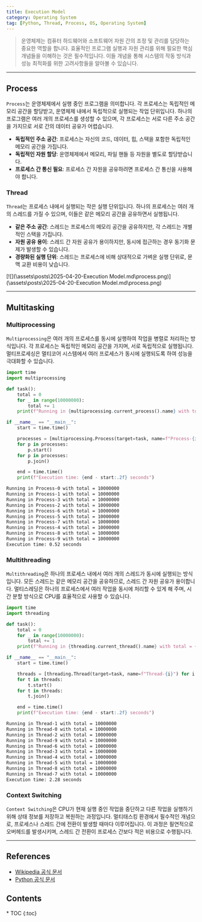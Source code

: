 ```yaml
---
title: Execution Model
category: Operating System
tag: [Python, Thread, Process, OS, Operating System]
---
```


> 운영체제는 컴퓨터 하드웨어와 소프트웨어 자원 간의 조정 및 관리를 담당하는 중요한 역할을 합니다. 효율적인 프로그램 실행과 자원 관리를 위해 필요한 핵심 개념들을 이해하는 것은 필수적입니다. 이들 개념을 통해 시스템의 작동 방식과 성능 최적화를 위한 고려사항들을 알아볼 수 있습니다.

---

## Process

`Process`는 운영체제에서 실행 중인 프로그램을 의미합니다. 각 프로세스는 독립적인 메모리 공간을 할당받고, 운영체제 내에서 독립적으로 실행되는 작업 단위입니다. 하나의 프로그램은 여러 개의 프로세스를 생성할 수 있으며, 각 프로세스는 서로 다른 주소 공간을 가지므로 서로 간의 데이터 공유가 어렵습니다.

- **독립적인 주소 공간**: 프로세스는 자신의 코드, 데이터, 힙, 스택을 포함한 독립적인 메모리 공간을 가집니다.
- **독립적인 자원 할당**: 운영체제에서 메모리, 파일 핸들 등 자원을 별도로 할당받습니다.
- **프로세스 간 통신 필요**: 프로세스 간 자원을 공유하려면 프로세스 간 통신을 사용해야 합니다.

### Thread

`Thread`는 프로세스 내에서 실행되는 작은 실행 단위입니다. 하나의 프로세스는 여러 개의 스레드를 가질 수 있으며, 이들은 같은 메모리 공간을 공유하면서 실행됩니다.

- **같은 주소 공간**: 스레드는 프로세스의 메모리 공간을 공유하지만, 각 스레드는 개별적인 스택을 가집니다.
- **자원 공유 용이**: 스레드 간 자원 공유가 용이하지만, 동시에 접근하는 경우 동기화 문제가 발생할 수 있습니다.
- **경량화된 실행 단위**: 스레드는 프로세스에 비해 상대적으로 가벼운 실행 단위로, 문맥 교환 비용이 낮습니다.

[![](\assets\posts\2025-04-20-Execution Model.md\process.png)](\assets\posts\2025-04-20-Execution Model.md\process.png)

---

## Multitasking

### Multiprocessing

`Multiprocessing`은 여러 개의 프로세스를 동시에 실행하여 작업을 병렬로 처리하는 방식입니다. 각 프로세스는 독립적인 메모리 공간을 가지며, 서로 독립적으로 실행됩니다. 멀티프로세싱은 멀티코어 시스템에서 여러 프로세스가 동시에 실행되도록 하여 성능을 극대화할 수 있습니다.

```python
import time
import multiprocessing

def task():
    total = 0
    for _ in range(10000000):
        total += 1
    print(f"Running in {multiprocessing.current_process().name} with total = {total}")

if __name__ == "__main__":
    start = time.time()

    processes = [multiprocessing.Process(target=task, name=f"Process-{i}") for i in range(10)]
    for p in processes:
        p.start()
    for p in processes:
        p.join()

    end = time.time()
    print(f"Execution time: {end - start:.2f} seconds")
```

```bash
Running in Process-0 with total = 10000000
Running in Process-1 with total = 10000000
Running in Process-3 with total = 10000000
Running in Process-2 with total = 10000000
Running in Process-6 with total = 10000000
Running in Process-5 with total = 10000000
Running in Process-7 with total = 10000000
Running in Process-4 with total = 10000000
Running in Process-8 with total = 10000000
Running in Process-9 with total = 10000000
Execution time: 0.52 seconds
```

### Multithreading

`Multithreading`은 하나의 프로세스 내에서 여러 개의 스레드가 동시에 실행되는 방식입니다. 모든 스레드는 같은 메모리 공간을 공유하므로, 스레드 간 자원 공유가 용이합니다. 멀티스레딩은 하나의 프로세스에서 여러 작업을 동시에 처리할 수 있게 해 주며, 시간 분할 방식으로 CPU를 효율적으로 사용할 수 있습니다.

```python
import time
import threading

def task():
    total = 0
    for _ in range(10000000):
        total += 1
    print(f"Running in {threading.current_thread().name} with total = {total}")

if __name__ == "__main__":
    start = time.time()

    threads = [threading.Thread(target=task, name=f"Thread-{i}") for i in range(10)]
    for t in threads:
        t.start()
    for t in threads:
        t.join()

    end = time.time()
    print(f"Execution time: {end - start:.2f} seconds")
```

```bash
Running in Thread-1 with total = 10000000
Running in Thread-0 with total = 10000000
Running in Thread-2 with total = 10000000
Running in Thread-9 with total = 10000000
Running in Thread-6 with total = 10000000
Running in Thread-3 with total = 10000000
Running in Thread-4 with total = 10000000
Running in Thread-5 with total = 10000000
Running in Thread-8 with total = 10000000
Running in Thread-7 with total = 10000000
Execution time: 2.28 seconds
```

### Context Switching

`Context Switching`은 CPU가 현재 실행 중인 작업을 중단하고 다른 작업을 실행하기 위해 상태 정보를 저장하고 복원하는 과정입니다. 멀티태스킹 환경에서 필수적인 개념으로, 프로세스나 스레드 간에 전환이 발생할 때마다 이루어집니다. 이 과정은 필연적으로 오버헤드를 발생시키며, 스레드 간 전환이 프로세스 간보다 적은 비용으로 수행됩니다.

---

## References

- [Wikipedia 공식 문서](https://wikipedia.org/wiki/)
- [Python 공식 문서](https://docs.python.org/3/)

<nav class="post-toc" markdown="1">
  <h2>Contents</h2>
* TOC
{:toc}
</nav>
